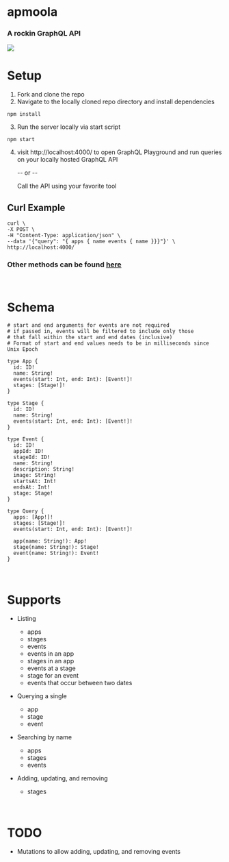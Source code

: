 # apmoola
### A rockin GraphQL API
![](https://i.imgur.com/5AGFsVP.png)
<br>

# Setup
1. Fork and clone the repo
2. Navigate to the locally cloned repo directory and install dependencies
```
npm install
```
3. Run the server locally via start script
```
npm start
```
4. visit http://localhost:4000/ to open GraphQL Playground and run queries on your locally hosted GraphQL API

   -- or --

    Call the API using your favorite tool
 ## Curl Example
 ```
 curl \
-X POST \
-H "Content-Type: application/json" \
--data '{"query": "{ apps { name events { name }}}"}' \
http://localhost:4000/
 ```
 ### Other methods can be found [here](https://www.apollographql.com/blog/4-simple-ways-to-call-a-graphql-api-a6807bcdb355/)

<br>

# Schema
```
# start and end arguments for events are not required
# if passed in, events will be filtered to include only those
# that fall within the start and end dates (inclusive)
# Format of start and end values needs to be in milliseconds since Unix Epoch

type App {
  id: ID!
  name: String!
  events(start: Int, end: Int): [Event!]!
  stages: [Stage!]!
}

type Stage {
  id: ID!
  name: String!
  events(start: Int, end: Int): [Event!]!
}

type Event {
  id: ID!
  appId: ID!
  stageId: ID!
  name: String!
  description: String!
  image: String!
  startsAt: Int!
  endsAt: Int!
  stage: Stage!
}

type Query {
  apps: [App!]!
  stages: [Stage!]!
  events(start: Int, end: Int): [Event!]!

  app(name: String!): App!
  stage(name: String!): Stage!
  event(name: String!): Event!
}
```

<br>

# Supports
- Listing
  - apps
  - stages
  - events
  - events in an app
  - stages in an app
  - events at a stage
  - stage for an event
  - events that occur between two dates

- Querying a single
  - app
  - stage
  - event

- Searching by name
  - apps
  - stages
  - events

- Adding, updating, and removing
  - stages

<br>

# TODO
- Mutations to allow adding, updating, and removing events
